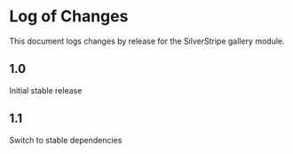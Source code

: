 # Log of Changes

This document logs changes by release for the SilverStripe gallery module.

## 1.0

Initial stable release

## 1.1

Switch to stable dependencies